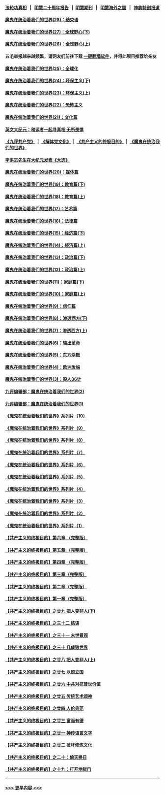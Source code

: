 #### [法轮功真相](https://github.com/gfw-breaker/truth/blob/master/README.md?t=0) &nbsp;&nbsp;|&nbsp;&nbsp; [明慧二十周年报告](https://github.com/gfw-breaker/mh-reports/blob/master/README.md?t=0) &nbsp;&nbsp;|&nbsp;&nbsp;[明慧期刊](https://github.com/gfw-breaker/mh-qikan) &nbsp;&nbsp;|&nbsp;&nbsp; [明慧海外之窗](https://github.com/gfw-breaker/mh-news/blob/master/README.md?t=0) &nbsp;&nbsp;|&nbsp;&nbsp; [神韵特别报道](https://github.com/gfw-breaker/mh-news/blob/master/shenyun.md?t=0)
#### [魔鬼在统治着我们的世界(28)：结束语](../pages/nsc422/n10936246.md?t=07010452) 
#### [魔鬼在统治着我们的世界(27)：全球野心(下)](../pages/nsc422/n10928319.md?t=07010452) 
#### [魔鬼在统治着我们的世界(26)：全球野心(上)](../pages/nsc422/n10900318.md?t=07010452) 
#### 五毛举报越来越频繁，请网友们前往下载 [一键翻墙软件](https://github.com/gfw-breaker/ssr-accounts)，并将此项目推荐给亲友
#### [魔鬼在统治着我们的世界(25)：全球化](../pages/nsc422/n10788205.md?t=07010452) 
#### [魔鬼在统治着我们的世界(24)：环保主义(下)](../pages/nsc422/n10695307.md?t=07010452) 
#### [魔鬼在统治着我们的世界(23)：环保主义(上)](../pages/nsc422/n10688613.md?t=07010452) 
#### [魔鬼在统治着我们的世界(22)：恐怖主义](../pages/nsc422/n10614727.md?t=07010452) 
#### [魔鬼在统治着我们的世界(21)：文化篇](../pages/nsc422/n10597706.md?t=07010452) 
#### [英文大纪元：和读者一起寻真相 无所畏惧](../pages/nsc422/n12542027.md?t=07010452) 
#### [《九评共产党》](https://github.com/begood0513/9ping.md/blob/master/README.md) &nbsp;|&nbsp; [《解体党文化》](../../../../jtdwh.md/blob/master/README.md)  &nbsp;|&nbsp; [《共产主义的终极目的》](../../../../gczydzjmd.md/blob/master/README.md) &nbsp;|&nbsp; [《魔鬼在统治我们的世界》](../../../../mgztzwmdsj.md/blob/master/README.md) 
#### [李洪志先生在大纪元发表《大选》](../pages/nsc422/n12534746.md?t=07010452) 
#### [魔鬼在统治着我们的世界(20)：媒体篇](../pages/nsc422/n10586579.md?t=07010452) 
#### [魔鬼在统治着我们的世界(19)：教育篇(下)](../pages/nsc422/n10564808.md?t=07010452) 
#### [魔鬼在统治着我们的世界(18)：教育篇(上)](../pages/nsc422/n10526970.md?t=07010452) 
#### [魔鬼在统治着我们的世界(17)：艺术篇](../pages/nsc422/n10499093.md?t=07010452) 
#### [魔鬼在统治着我们的世界(16)：法律篇](../pages/nsc422/n10485969.md?t=07010452) 
#### [魔鬼在统治着我们的世界(15)：经济篇(下)](../pages/nsc422/n10469975.md?t=07010452) 
#### [魔鬼在统治着我们的世界(14)：经济篇(上)](../pages/nsc422/n10457370.md?t=07010452) 
#### [魔鬼在统治着我们的世界(13)：政治篇(下)](../pages/nsc422/n10448270.md?t=07010452) 
#### [魔鬼在统治着我们的世界(12)：政治篇(上)](../pages/nsc422/n10444576.md?t=07010452) 
#### [魔鬼在统治着我们的世界(11)：家庭篇(下)](../pages/nsc422/n10440961.md?t=07010452) 
#### [魔鬼在统治着我们的世界(10)：家庭篇(上)](../pages/nsc422/n10435448.md?t=07010452) 
#### [魔鬼在统治着我们的世界(9)：信仰篇](../pages/nsc422/n10432159.md?t=07010452) 
#### [魔鬼在统治着我们的世界(8)：渗透西方(下)](../pages/nsc422/n10429603.md?t=07010452) 
#### [魔鬼在统治着我们的世界(7)：渗透西方(上)](../pages/nsc422/n10426013.md?t=07010452) 
#### [魔鬼在统治着我们的世界(6)：输出革命](../pages/nsc422/n10421536.md?t=07010452) 
#### [魔鬼在统治着我们的世界(5)：东方杀戮](../pages/nsc422/n10417707.md?t=07010452) 
#### [魔鬼在统治着我们的世界(4)：欧洲发端](../pages/nsc422/n10414890.md?t=07010452) 
#### [魔鬼在统治着我们的世界(3)：毁人36计](../pages/nsc422/n10411583.md?t=07010452) 
#### [九评编辑部：魔鬼在统治着我们的世界(2)](../pages/nsc422/n10410036.md?t=07010452) 
#### [九评编辑部：魔鬼在统治着我们的世界(1)](../pages/nsc422/n10406825.md?t=07010452) 
#### [《魔鬼在统治着我们的世界》系列片（10）](../pages/nsc422/n12292670.md?t=07010452) 
#### [《魔鬼在统治着我们的世界》系列片（9）](../pages/nsc422/n12290859.md?t=07010452) 
#### [《魔鬼在统治着我们的世界》系列片（8）](../pages/nsc422/n12287445.md?t=07010452) 
#### [《魔鬼在统治着我们的世界》系列片（7）](../pages/nsc422/n12283425.md?t=07010452) 
#### [《魔鬼在统治着我们的世界》系列片（6）](../pages/nsc422/n12282314.md?t=07010452) 
#### [《魔鬼在统治着我们的世界》系列片（5）](../pages/nsc422/n12281419.md?t=07010452) 
#### [《魔鬼在统治着我们的世界》系列片（4）](../pages/nsc422/n12274024.md?t=07010452) 
#### [《魔鬼在统治着我们的世界》系列片（3）](../pages/nsc422/n12271322.md?t=07010452) 
#### [《魔鬼在统治着我们的世界》系列片（2）](../pages/nsc422/n12269049.md?t=07010452) 
#### [《魔鬼在统治着我们的世界》系列片（1）](../pages/nsc422/n12267575.md?t=07010452) 
#### [【共产主义的终极目的】第六章 （完整版）](../pages/nsc422/n11428913.md?t=07010452) 
#### [【共产主义的终极目的】第五章 （完整版）](../pages/nsc422/n11428912.md?t=07010452) 
#### [【共产主义的终极目的】第四章 （完整版）](../pages/nsc422/n11428907.md?t=07010452) 
#### [【共产主义的终极目的】第三章（完整版）](../pages/nsc422/n11428848.md?t=07010452) 
#### [【共产主义的终极目的】第二章（完整版）](../pages/nsc422/n11428831.md?t=07010452) 
#### [【共产主义的终极目的】第一章（完整版）](../pages/nsc422/n11417651.md?t=07010452) 
#### [【共产主义的终极目的】之廿九 把人变非人(下)](../pages/nsc422/n11344140.md?t=07010452) 
#### [【共产主义的终极目的】之三十二 结语](../pages/nsc422/n11360535.md?t=07010452) 
#### [【共产主义的终极目的】之三十一 末世景观](../pages/nsc422/n11351129.md?t=07010452) 
#### [【共产主义的终极目的】之三十 几成狼世界](../pages/nsc422/n11348280.md?t=07010452) 
#### [【共产主义的终极目的】之廿八 把人变非人(上)](../pages/nsc422/n11340492.md?t=07010452) 
#### [【共产主义的终极目的】之廿七 以恨立国](../pages/nsc422/n11336944.md?t=07010452) 
#### [【共产主义的终极目的】之廿六 中共对抗普世价值](../pages/nsc422/n11324785.md?t=07010452) 
#### [【共产主义的终极目的】之廿五 传统艺术颂神](../pages/nsc422/n11296396.md?t=07010452) 
#### [【共产主义的终极目的】之廿四 人伦典范](../pages/nsc422/n11296397.md?t=07010452) 
#### [【共产主义的终极目的】之廿三 富而有德](../pages/nsc422/n11283598.md?t=07010452) 
#### [【共产主义的终极目的】之廿一 神传语言文字](../pages/nsc422/n11263265.md?t=07010452) 
#### [【共产主义的终极目的】之廿二 破坏修炼文化](../pages/nsc422/n11245728.md?t=07010452) 
#### [【共产主义的终极目的】之二十：偷天换日](../pages/nsc422/n11238846.md?t=07010452) 
#### [【共产主义的终极目的】之十九：打开地狱门](../pages/nsc422/n11206376.md?t=07010452) 

----
#### [ >>> 更早内容 <<< ](../indexes/nsc422-earlier.md)
